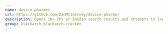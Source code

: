 ```yaml
---
name: device-pharmer
url: https://github.com/DanMcInerney/device-pharmer
description: Opens 1K+ IPs or Shodan search results and attempts to login.
group: blackarch blackarch-cracker
---
```

